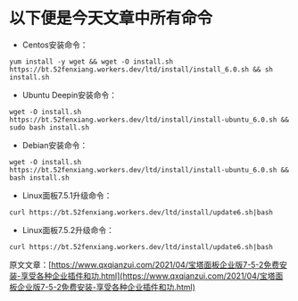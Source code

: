 # 以下便是今天文章中所有命令 #
* Centos安装命令：

 `yum install -y wget && wget -O install.sh https://bt.52fenxiang.workers.dev/ltd/install/install_6.0.sh && sh install.sh`
  
* Ubuntu Deepin安装命令：

`wget -O install.sh https://bt.52fenxiang.workers.dev/ltd/install/install-ubuntu_6.0.sh && sudo bash install.sh`

*  Debian安装命令：

`wget -O install.sh https://bt.52fenxiang.workers.dev/ltd/install/install-ubuntu_6.0.sh && bash install.sh`
       
    
* Linux面板7.5.1升级命令：

`curl https://bt.52fenxiang.workers.dev/ltd/install/update6.sh|bash`

* Linux面板7.5.2升级命令：

`curl https://bt.52fenxiang.workers.dev/ltd/install/update6.sh|bash` 

原文文章：[https://www.qxqianzui.com/2021/04/宝塔面板企业版7-5-2免费安装-享受各种企业插件和功.html](https://www.qxqianzui.com/2021/04/宝塔面板企业版7-5-2免费安装-享受各种企业插件和功.html)  



